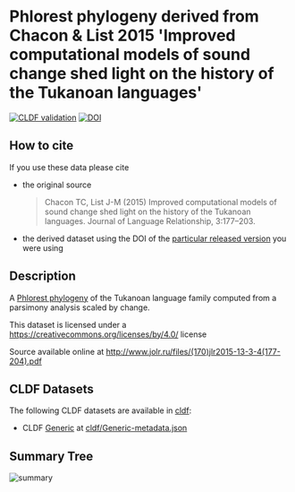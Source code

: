 # Phlorest phylogeny derived from Chacon & List 2015 'Improved computational models of sound change shed light on the history of the Tukanoan languages'

[![CLDF validation](https://github.com/phlorest/chacon_and_list2015/workflows/CLDF-validation/badge.svg)](https://github.com/phlorest/chacon_and_list2015/actions?query=workflow%3ACLDF-validation)
[![DOI](https://zenodo.org/badge/DOI/10.5281/zenodo.8249988.svg)](https://doi.org/10.5281/zenodo.8249988)

## How to cite

If you use these data please cite
- the original source
  > Chacon TC, List J-M (2015) Improved computational models of sound change shed light on the history of the Tukanoan languages. Journal of Language Relationship, 3:177–203.
- the derived dataset using the DOI of the [particular released version](../../releases/) you were using

## Description

A [Phlorest phylogeny](https://github.com/phlorest) of the Tukanoan language family computed from a parsimony analysis scaled by change.


This dataset is licensed under a https://creativecommons.org/licenses/by/4.0/ license

Source available online at http://www.jolr.ru/files/(170)jlr2015-13-3-4(177-204).pdf


## CLDF Datasets

The following CLDF datasets are available in [cldf](cldf):

- CLDF [Generic](https://github.com/cldf/cldf/tree/master/modules/Generic) at [cldf/Generic-metadata.json](cldf/Generic-metadata.json)

## Summary Tree

![summary](https://raw.githubusercontent.com/phlorest/chacon_and_list2015/main/summary_tree.svg)